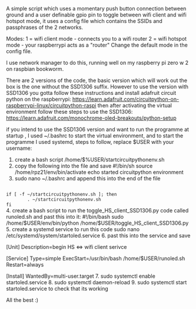A simple script which uses a momentary push button connection between
ground and a user definable gpio pin to toggle between wifi client and
wifi hotspot mode, it uses a config file which contains the SSIDs and
passphrases of the 2 networks. 

Modes: 
1 = wifi client mode - connects you to a wifi router 
2 = wifi hotspot mode - your raspberrypi acts as a "router"
Change the default mode in the config file.

I use network manager to do this, running well on my raspberry pi
zero w 2 on raspbian bookworm. 

There are 2 versions of the code, the basic version which will 
work out the box is the one without the SSD1306 suffix. However to 
use the version with SSD1306 you gotta follow these instructions
and install adafruit circuit python on the raspberrypi:
https://learn.adafruit.com/circuitpython-on-raspberrypi-linux/circuitpython-raspi
then after activating the virtual environment follow these steps to use the SSD1306:
https://learn.adafruit.com/monochrome-oled-breakouts/python-setup

if you intend to use the SSD1306 version and want to run the programme at startup , 
I used ~/.bashrc to start the virtual environment, 
and to start the programme I used systemd, steps to follow, replace $USER with your username:
1. create a bash script /home/$%USER/startcircuitpythonenv.sh
2. copy the following into the file and save
#!/bin/sh
source /home/rpz21/env/bin/activate
echo started circuitpython environment
3. sudo nano ~/.bashrc and append this into the end of the file
<code>
if [ -f ~/startcircuitpythonenv.sh ]; then
        . ~/startcircuitpythonenv.sh
fi
</code>
4. create a bash script to run the toggle_HS_client_SSD1306.py code called runoled.sh and past this into it:
#!/bin/bash
sudo /home/$USER/env/bin/python /home/$USER/toggle_HS_client_SSD1306.py
5.  create a systemd service to run this code
sudo nano /etc/systemd/system/startoled.service
6. past this into the service and save

[Unit]
Description=begin HS <=> wifi client serivce

[Service]
Type=simple
ExecStart=/usr/bin/bash /home/$USER/runoled.sh
Restart=always

[Install]
WantedBy=multi-user.target
7. sudo systemctl enable startoled.service
8. sudo systemctl daemon-reload
9. sudo systemctl start startoled.service to check that its working

All the best :)
